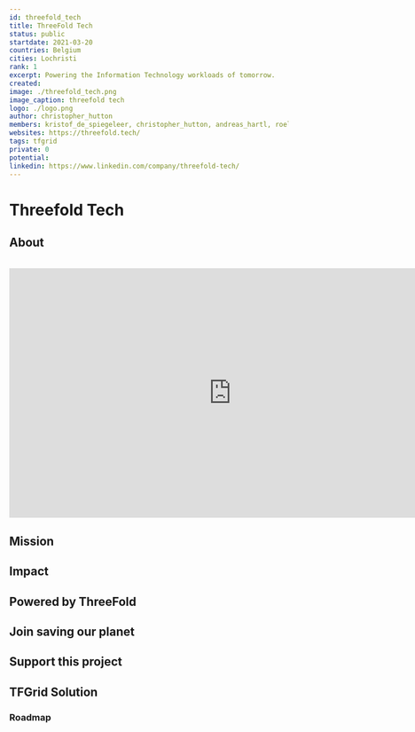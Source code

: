 ```yaml
---
id: threefold_tech
title: ThreeFold Tech
status: public
startdate: 2021-03-20
countries: Belgium
cities: Lochristi
rank: 1
excerpt: Powering the Information Technology workloads of tomorrow.
created: 
image: ./threefold_tech.png
image_caption: threefold tech
logo: ./logo.png
author: christopher_hutton
members: kristof_de_spiegeleer, christopher_hutton, andreas_hartl, roel_van_sabben, sabrina_sadik, owen_kemp
websites: https://threefold.tech/
tags: tfgrid
private: 0
potential: 
linkedin: https://www.linkedin.com/company/threefold-tech/
---
```


# Threefold Tech

## About

<BR>

<iframe src="https://player.vimeo.com/video/" width="800" height="450" frameborder="0" allow="autoplay; fullscreen" allowfullscreen></iframe>

<BR>


## Mission


## Impact


## Powered by ThreeFold


## Join saving our planet
 

## Support this project


## TFGrid Solution

### Roadmap

